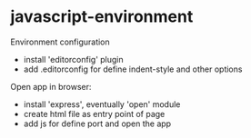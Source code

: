 # javascript-environment

Environment configuration
- install 'editorconfig' plugin
- add .editorconfig for define indent-style and other options

Open app in browser:
- install 'express', eventually 'open' module
- create html file as entry point of page
- add js for define port and open the app
